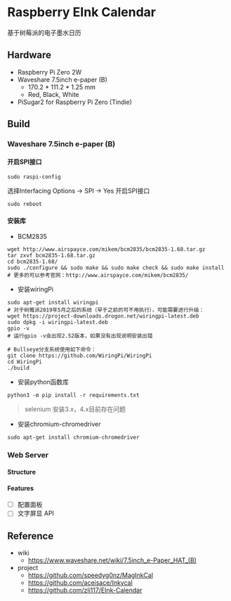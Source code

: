 # Raspberry EInk Calendar

基于树莓派的电子墨水日历

## Hardware

- Raspberry Pi Zero 2W
- Waveshare 7.5inch e-paper (B)
  - 170.2 * 111.2 * 1.25 mm
  - Red, Black, White
- PiSugar2 for Raspberry Pi Zero (Tindie)

## Build

### Waveshare 7.5inch e-paper (B)

#### 开启SPI接口

```
sudo raspi-config

```

选择Interfacing Options -> SPI -> Yes 开启SPI接口

```
sudo reboot
```

#### 安装库

- BCM2835

```
wget http://www.airspayce.com/mikem/bcm2835/bcm2835-1.68.tar.gz
tar zxvf bcm2835-1.68.tar.gz 
cd bcm2835-1.68/
sudo ./configure && sudo make && sudo make check && sudo make install
# 更多的可以参考官网：http://www.airspayce.com/mikem/bcm2835/
```

- 安装wiringPi

```
sudo apt-get install wiringpi
# 对于树莓派2019年5月之后的系统（早于之前的可不用执行），可能需要进行升级：
wget https://project-downloads.drogon.net/wiringpi-latest.deb
sudo dpkg -i wiringpi-latest.deb
gpio -v
# 运行gpio -v会出现2.52版本，如果没有出现说明安装出错
 
# Bullseye分支系统使用如下命令：
git clone https://github.com/WiringPi/WiringPi
cd WiringPi
./build
```

- 安装python函数库

```
python3 -m pip install -r requirements.txt
```

> selenium 安装3.x，4.x目前存在问题

- 安装chromium-chromedriver

```
sudo apt-get install chromium-chromedriver
```

### Web Server

#### Structure

#### Features

- [ ] 配置面板
- [ ] 文字屏显 API

## Reference

- wiki
  - https://www.waveshare.net/wiki/7.5inch_e-Paper_HAT_(B)
- project
  - https://github.com/speedyg0nz/MagInkCal
  - https://github.com/aceisace/Inkycal
  - https://github.com/zli117/EInk-Calendar
